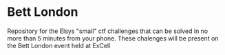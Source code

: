 # Bett London
Repository for the Elsys "small" ctf challenges that can be solved in no more than 5 minutes from your phone. These chalenges will be present on the Bett London event held at ExCell
